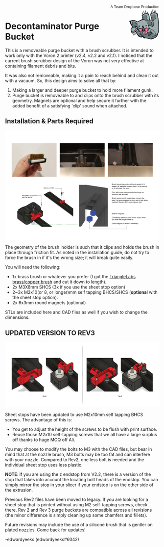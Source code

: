 <div style="text-align: right"><sub>A Team Dropbear Production</sub></div>
<img align="right" width="100" height="100" src="Images/db.png">

# Decontaminator Purge Bucket

This is a removeable purge bucket with a brush scrubber. It is intended to work only with the Voron 2 printer (v2.4, v2.2 and v2.1). I noticed that the current brush scrubber design of the Voron was not very effective at containing filament debris and bits.

It was also not removeable, making it a pain to reach behind and clean it out with a vacuum. So, this design aims to solve all that by:

1) Making a larger and deeper purge bucket to hold more filament gunk.
2) Purge bucket is removeable to and clips onto the brush scrubber with its geometry. Magnets are optional and help secure it further with the added benefit of a satisfying 'clip' sound when attached.

## Installation & Parts Required

![Installation_Guide](./Images/Installation_Guide_rev3.png)

The geometry of the brush_holder is such that it clips and holds the brush in place through friction fit. As noted in the installation guide, do not try to force the brush in if it's the wrong size; it will break quite easily.

You will need the following:

- 1x brass brush or whatever you prefer (I got the [TriangleLabs brass/copper brush](https://www.aliexpress.com/item/33053117369.html?spm=2114.12010615.8148356.2.315e106dfzI86U) and cut it down to length).
- 2x M3X8mm SHCS (3x if you use the sheet stop option)
- 2~3x M2x10(or 8, or longer)mm self tapping BHCS/SHCS (**optional** with the sheet stop option).
- 2x 6x3mm round magnets (optional)

STLs are included here and CAD files as well if you wish to change the dimensions.

## UPDATED VERSION TO REV3

![Revision_Comparisons](./Images/rev2_rev3_comparison.png)

Sheet stops have been updated to use M2x10mm self tapping BHCS screws. The advantage of this is:

- You get to adjust the height of the screws to be flush with print surface.
- Reuse those M2x10 self-tapping screws that we all have a large surplus off thanks to huge MOQ off Ali.

You may choose to modify the bolts to M3 with the CAD files, but bear in mind that at the nozzle brush, M3 bolts may be too fat and can interfere with your nozzle. Compared to Rev2, one less bolt is needed and the individual sheet stop uses less plastic.

**NOTE**: If you are using the z endstop from V2.2, there is a version of the stop that takes into account the locating bolt heads of the endstop. You can simply mirror the stop in your slicer if your endstop is on the other side of the extrusion.

Previous Rev2 files have been moved to legacy. If you are looking for a sheet stop that is printed without using M2 self-tapping screws, check there. Rev 2 and Rev 3 purge buckets are compatible across all revisions (the minor difference is simply cleaning up some chamfers and fillets).

Future revisions may include the use of a silicone brush that is gentler on plated nozzles. Come back for updates!

-edwardyeeks (edwardyeeks#6042)